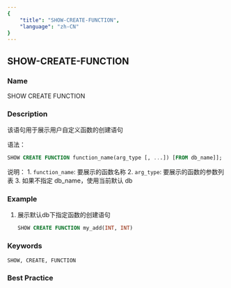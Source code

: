 ```yaml
---
{
    "title": "SHOW-CREATE-FUNCTION",
    "language": "zh-CN"
}
---
```


<!--
Licensed to the Apache Software Foundation (ASF) under one
or more contributor license agreements.  See the NOTICE file
distributed with this work for additional information
regarding copyright ownership.  The ASF licenses this file
to you under the Apache License, Version 2.0 (the
"License"); you may not use this file except in compliance
with the License.  You may obtain a copy of the License at

  http://www.apache.org/licenses/LICENSE-2.0

Unless required by applicable law or agreed to in writing,
software distributed under the License is distributed on an
"AS IS" BASIS, WITHOUT WARRANTIES OR CONDITIONS OF ANY
KIND, either express or implied.  See the License for the
specific language governing permissions and limitations
under the License.
-->

## SHOW-CREATE-FUNCTION

### Name

SHOW CREATE FUNCTION

### Description

该语句用于展示用户自定义函数的创建语句

语法：

```sql
SHOW CREATE FUNCTION function_name(arg_type [, ...]) [FROM db_name]];
```

说明：
          1. `function_name`: 要展示的函数名称
          2. `arg_type`: 要展示的函数的参数列表
          3. 如果不指定 db_name，使用当前默认 db

### Example

1. 展示默认db下指定函数的创建语句
   
    ```sql
    SHOW CREATE FUNCTION my_add(INT, INT)
    ```

### Keywords

    SHOW, CREATE, FUNCTION

### Best Practice

